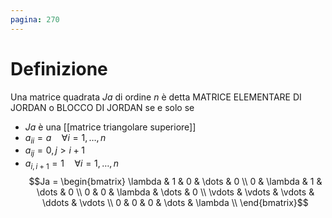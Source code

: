 ```yaml
---
pagina: 270
---
```

# Definizione
Una matrice quadrata $Ja$ di ordine $n$ è detta MATRICE ELEMENTARE DI JORDAN o BLOCCO DI JORDAN se e solo se
- $Ja$ è una [[matrice triangolare superiore]]
- $a_{ii}=a\quad \forall i=1,\ldots,n$
- $a_{ij}=0, j>i+1$
- $a_{i,i+1}=1\quad \forall i =1,\ldots,n$
$$Ja = \begin{bmatrix} \lambda & 1 & 0 & \dots & 0 \\ 0 & \lambda & 1 & \dots & 0 \\ 0 & 0 & \lambda & \dots & 0 \\ \vdots & \vdots & \vdots & \ddots & \vdots \\ 0 & 0 & 0 & \dots & \lambda \\ \end{bmatrix}$$
